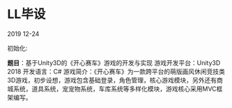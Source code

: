# LL毕设
2019 12-24 

初始化:

**题目**：基于Unity3D的《开心赛车》游戏的开发与实现
游戏开发平台：Unity3D 2018
开发语言：C#
游戏简介：《开心赛车》为一款跨平台的萌版画风休闲竞技类3D游戏，初步设想，游戏包含基础登录，角色管理，核心游戏模块，另外还有商城系统，道具系统，宠宠物系统，车库系统等多样化模块，游戏核心采用MVC框架编写。

